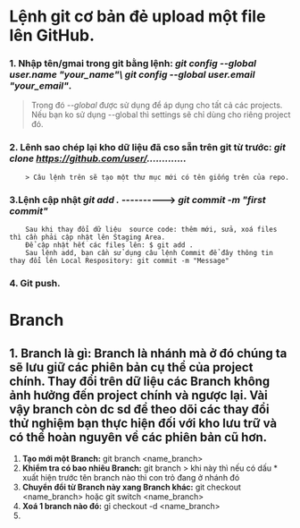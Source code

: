 # Lệnh git cơ bản đẻ upload một file lên GitHub.



### 1. Nhập tên/gmai trong git bằng lệnh: *git config --global user.name "your_name"\ git config --global user.email "your_email"*.
  > Trong đó *--global* được sử dụng để áp dụng cho tất cả các projects. Nếu bạn ko sử dụng --global thì settings sẽ chỉ dùng cho riêng project đó.
  
  ### 2. Lênh sao chép lại kho dữ liệu đã cso sẵn trên git từ trước: *git clone https://github.com/user/.............*
        > Câu lệnh trên sẽ tạo một thư mục mới có tên giống trên của repo.
  
  ### 3.Lệnh cập nhật *git add .*  ----------> *git commit -m "first commit"*  
        Sau khi thay đổi dữ liệu  source code: thêm mới, sửa, xoá files thì cần phải cập nhật lên Staging Area.
        Để cập nhật hết các files lên: $ git add .      
        Sau lệnh add, bạn cần sử dụng câu lệnh Commit để đây thông tin thay đổi lên Local Respository: git commit -m "Message"
  
  ### 4. Git push.
  
  # Branch 
  ## 1. Branch là gì: Branch là nhánh mà ở đó chúng ta sẽ lưu giữ các phiên bản cụ thể của project chính. Thay đổi trên dữ liệu các Branch không ảnh hưởng đến project chính và ngược lại. Vài vậy branch còn dc sd để theo dõi các thay đổi thử nghiệm bạn thực hiện đối với kho lưu trữ và có thể hoàn nguyên về các phiên bản cũ hơn.
  
  1. **Tạo mới một Branch:** git branch <name_branch>
  2. **Khiểm tra có bao nhiêu Branch:** git branch 
    > khi này thì nếu có dấu * xuất hiện trước tên branch nào thì con trỏ đang ở nhánh đó
  3. **Chuyển đổi từ Branch này xang Branch khác:** git checkout <name_branch> hoặc git switch <name_branch>
  4. **Xoá 1 branch nào đó:** gỉ checkout -d <name_branch>
  5. 
  
  
         
  
  
 
  
  
  
  
  
